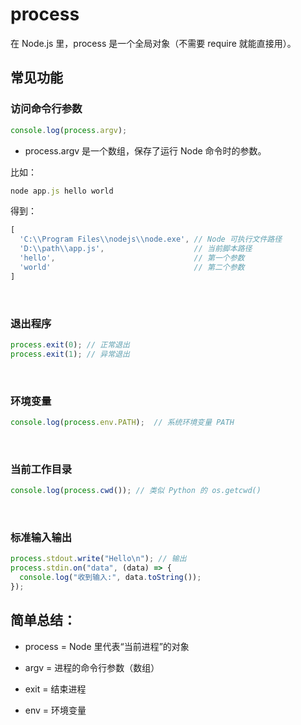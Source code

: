 # process  

在 Node.js 里，process 是一个全局对象（不需要 require 就能直接用）。  

## 常见功能  

### 访问命令行参数  

```js
console.log(process.argv);
```

- process.argv 是一个数组，保存了运行 Node 命令时的参数。

比如：  

```js
node app.js hello world
```  

得到：  

```js
[
  'C:\\Program Files\\nodejs\\node.exe', // Node 可执行文件路径
  'D:\\path\\app.js',                    // 当前脚本路径
  'hello',                               // 第一个参数
  'world'                                // 第二个参数
]
```

<br>

### 退出程序

```js
process.exit(0); // 正常退出
process.exit(1); // 异常退出
```

<br>

### 环境变量

```js
console.log(process.env.PATH);  // 系统环境变量 PATH
```

<br>

### 当前工作目录  

```js
console.log(process.cwd()); // 类似 Python 的 os.getcwd()
```

<br>

### 标准输入输出  

```js
process.stdout.write("Hello\n"); // 输出
process.stdin.on("data", (data) => {
  console.log("收到输入:", data.toString());
});
```

## 简单总结：

- process = Node 里代表“当前进程”的对象

- argv = 进程的命令行参数（数组）

- exit = 结束进程

- env = 环境变量
